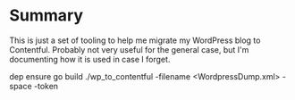 # Summary

This is just a set of tooling to help me migrate my WordPress blog to
Contentful. Probably not very useful for the general case, but I'm
documenting how it is used in case I forget.

dep ensure
go build
./wp_to_contentful -filename <WordpressDump.xml> -space <SpaceID> -token <CMAToken>
